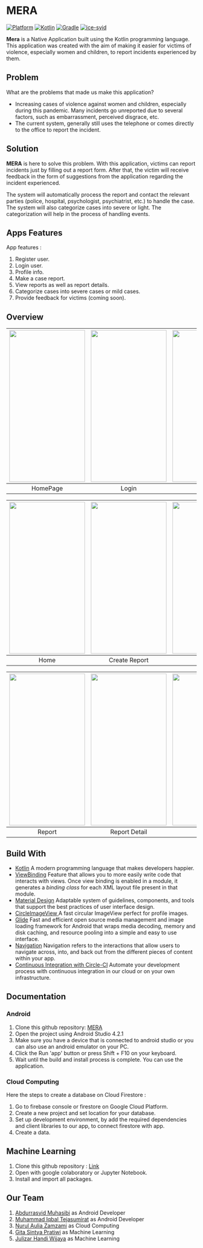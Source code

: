 # MERA
 [![Platform](https://img.shields.io/badge/platform-Android-green.svg)](http://developer.android.com/index.html) [![Kotlin](https://img.shields.io/badge/kotlin-1.5.10-orange.svg)](http://kotlinlang.org) [![Gradle](https://img.shields.io/badge/gradle-4.2.1-%2366DCB8.svg)](https://developer.android.com/studio/releases/gradle-plugin)
[![ice-syid](https://circleci.com/gh/ice-syid/MERA.svg?style=shield)](https://circleci.com/gh/ice-syid/MERA)

**Mera** is a Native Application built using the Kotlin programming language. This application was created with the aim of making it easier for victims of violence, especially women and children, to report incidents experienced by them.

## Problem

What are the problems that made us make this application?
 - Increasing cases of violence against women and children, especially during this pandemic. Many incidents go unreported due to several factors, such as embarrassment, perceived disgrace, etc.
 - The current system, generally still uses the telephone or comes directly to the office to report the incident.

## Solution

**MERA** is here to solve this problem. With this application, victims can report incidents just by filling out a report form. After that, the victim will receive feedback in the form of suggestions from the application regarding the incident experienced.

The system will automatically process the report and contact the relevant parties (police, hospital, psychologist, psychiatrist, etc.) to handle the case. The system will also categorize cases into severe or light. The categorization will help in the process of handling events.

## Apps Features

App features :
1. Register user.
2. Login user.
3. Profile info.
4. Make a case report.
5. View reports as well as report details.
6. Categorize cases into severe cases or mild cases.
7. Provide feedback for victims (coming soon).

## Overview
|<img src=assets_readme/image_homepage.jpg align="center" height="400" width="200" ></a> |<img src=assets_readme/image_login.jpg  align="center" height="400" width="200" ></a>|<img src=assets_readme/image_register.jpg  align="center" height="400" width="200" ></a>|
|:-----------:|:--------:|:--------:|
| HomePage | Login | Register |

|<img src=assets_readme/image_home.jpg align="center" height="400" width="200" ></a> |<img src=assets_readme/image_create_report.jpg  align="center" height="400" width="200" ></a>|<img src=assets_readme/image_feedback.jpg  align="center" height="400" width="200" ></a>|
|:-----------:|:--------:|:--------:|
| Home | Create Report | Feedback |

|<img src=assets_readme/image_report.jpg align="center" height="400" width="200" ></a> |<img src=assets_readme/image_detail_report.jpg  align="center" height="400" width="200" ></a>|<img src=assets_readme/image_profile.jpg  align="center" height="400" width="200" ></a>|
|:-----------:|:--------:|:--------:|
| Report | Report Detail | Profile |

## Build With

 - [Kotlin](https://kotlinlang.org/) A modern programming language that makes developers happier.
 - [ViewBinding](https://developer.android.com/topic/libraries/view-binding) Feature that allows you to more easily write code that interacts with views. Once view binding is enabled in a module, it generates a _binding class_ for each XML layout file present in that module.
 - [Material Design](https://material.io/develop/android/docs/getting-started) Adaptable system of guidelines, components, and tools that support the best practices of user interface design.
 - [CircleImageView ](https://github.com/hdodenhof/CircleImageView) A fast circular ImageView perfect for profile images.
 - [Glide](https://github.com/bumptech/glide) Fast and efficient open source media management and image loading framework for Android that wraps media decoding, memory and disk caching, and resource pooling into a simple and easy to use interface.
- [Navigation](https://developer.android.com/guide/navigation) Navigation refers to the interactions that allow users to navigate across, into, and back out from the different pieces of content within your app.
- [Continuous Integration with Circle-CI](https://circleci.com/) Automate your development process with continuous integration in our cloud or on your own infrastructure.

## Documentation
### Android
1.  Clone this github repository: [MERA](https://github.com/ice-syid/MERA)
2.  Open the project using Android Studio 4.2.1
3.  Make sure you have a device that is connected to android studio or you can also use an android emulator on your PC.
4.  Click the Run 'app' button or press Shift + F10 on your keyboard.
5.  Wait until the build and install process is complete. You can use the application.

### Cloud Computing
Here the steps to create a database on Cloud Firestore :
1.  Go to firebase console or firestore on Google Cloud Platform.
2.  Create a new project and set location for your database.
3.  Set up development environment, by add the required dependencies and client libraries to our app, to connect firestore with app.
4.  Create a data.

## Machine Learning
1.  Clone this github repository : [Link](https://github.com/JulizarHw31/MERA/blob/f34c80083cc46877b03fe60ba59a188d91f04a28/Machine_Learning_LSTM_MERA.ipynb)
2.  Open with google colaboratory or Jupyter Notebook.
3.  Install and import all packages.

## Our Team
1. [Abdurrasyid Muhasibi](https://github.com/ice-syid) as Android Developer
2. [Muhammad Iqbal Tejasumirat](https://github.com/iqbalteja11) as Android Developer
3. [Nurul Aulia Zamzami](https://github.com/nrlauliazz) as Cloud Computing
4. [Gita Sintya Pratiwi](https://github.com/gitasnty) as Machine Learning
5. [Julizar Handi Wijaya](https://github.com/JulizarHw31) as Machine Learning
